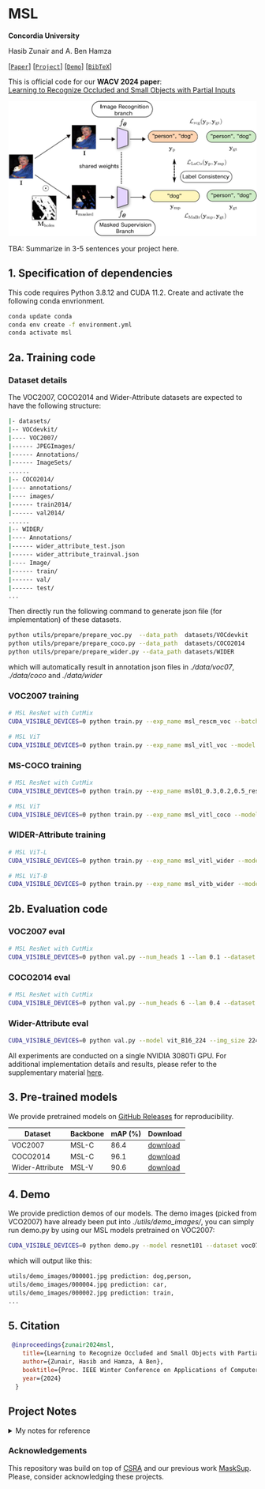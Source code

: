 # MSL

**Concordia University**

Hasib Zunair and A. Ben Hamza

[[`Paper`](link)] [[`Project`](link)] [[`Demo`](#4-demo)] [[`BibTeX`](#5-citation)]

This is official code for our **WACV 2024 paper**:<br>
[Learning to Recognize Occluded and Small Objects with Partial Inputs](Link)
<br>

![MSL Design](./media/figure.png)

TBA: Summarize in 3-5 sentences your project here.

## 1. Specification of dependencies

This code requires Python 3.8.12 and CUDA 11.2. Create and activate the following conda envrionment.

```bash
conda update conda
conda env create -f environment.yml
conda activate msl
```

## 2a. Training code

### Dataset details

The VOC2007, COCO2014 and Wider-Attribute datasets are expected to have the following structure:

```bash
|- datasets/
|-- VOCdevkit/
|---- VOC2007/
|------ JPEGImages/
|------ Annotations/
|------ ImageSets/
......
|-- COCO2014/
|---- annotations/
|---- images/
|------ train2014/
|------ val2014/
......
|-- WIDER/
|---- Annotations/
|------ wider_attribute_test.json
|------ wider_attribute_trainval.json
|---- Image/
|------ train/
|------ val/
|------ test/
...
```

Then directly run the following command to generate json file (for implementation) of these datasets.

```bash
python utils/prepare/prepare_voc.py  --data_path  datasets/VOCdevkit
python utils/prepare/prepare_coco.py --data_path  datasets/COCO2014
python utils/prepare/prepare_wider.py --data_path datasets/WIDER
```

which will automatically result in annotation json files in *./data/voc07*, *./data/coco* and *./data/wider*

### VOC2007 training

```bash
# MSL ResNet with CutMix
CUDA_VISIBLE_DEVICES=0 python train.py --exp_name msl_rescm_voc --batch_size 6 --total_epoch 60 --num_heads 1 --lam 0.1 --dataset voc07 --num_cls 20 --cutmix data/resnet101_cutmix_pretrained.pth
```

```bash
# MSL ViT
CUDA_VISIBLE_DEVICES=0 python train.py --exp_name msl_vitl_voc --model vit_L16_224 --img_size 224 --batch_size 6 --total_epoch 60 --num_heads 1 --lam 0.3 --dataset voc07 --num_cls 20
```

### MS-COCO training

```bash
# MSL ResNet with CutMix
CUDA_VISIBLE_DEVICES=0 python train.py --exp_name msl01_0.3,0.2,0.5_rescm_coco --batch_size 6 --total_epoch 60 --num_heads 6 --lam 0.4 --dataset coco --num_cls 80 --cutmix data/resnet101_cutmix_pretrained.pth
```

```bash
# MSL ViT
CUDA_VISIBLE_DEVICES=0 python train.py --exp_name msl_vitl_coco --model vit_L16_224 --img_size 224 --batch_size 6 --total_epoch 40 --num_heads 8 --lam 1 --dataset coco --num_cls 80
```

### WIDER-Attribute training

```bash
# MSL ViT-L
CUDA_VISIBLE_DEVICES=0 python train.py --exp_name msl_vitl_wider --model vit_L16_224 --img_size 224 --batch_size 6 --total_epoch 40 --num_heads 1 --lam 0.3 --dataset wider --num_cls 14
```

```bash
# MSL ViT-B
CUDA_VISIBLE_DEVICES=0 python train.py --exp_name msl_vitb_wider --model vit_B16_224 --img_size 224 --batch_size 6 --total_epoch 40 --num_heads 1 --lam 0.3 --dataset wider --num_cls 14
```

## 2b. Evaluation code

### VOC2007 eval

```bash
# MSL ResNet with CutMix
CUDA_VISIBLE_DEVICES=0 python val.py --num_heads 1 --lam 0.1 --dataset voc07 --num_cls 20  --load_from checkpoint/msl_c_voc.pth
```

### COCO2014 eval

```bash
# MSL ResNet with CutMix
CUDA_VISIBLE_DEVICES=0 python val.py --num_heads 6 --lam 0.4 --dataset coco --num_cls 80  --load_from checkpoint/msl_c_coco.pth
```

### Wider-Attribute eval

```bash
CUDA_VISIBLE_DEVICES=0 python val.py --model vit_B16_224 --img_size 224 --num_heads 1 --lam 0.3 --dataset wider --num_cls 14  --load_from checkpoint/msl_v_wider.pth
```

All experiments are conducted on a single NVIDIA 3080Ti GPU. For additional implementation details and results, please refer to the supplementary material [here](./media/Supplementary_Materials.pdf).

## 3. Pre-trained models

We provide pretrained models on [GitHub Releases](https://github.com/hasibzunair/masksup-segmentation/releases/tag/v0.1) for reproducibility.

|Dataset      | Backbone  |   mAP (%)  |   Download   |
|  ---------- | -------   |  ------ |  --------   |
| VOC2007 | MSL-C  | 86.4 | [download](https://github.com/hasibzunair/masksup-segmentation/releases/download/v0.1/masksupglas76.06iou.pth) |
| COCO2014 | MSL-C | 96.1 | [download](https://github.com/hasibzunair/masksup-segmentation/releases/download/v0.1/masksuppolyp84.02iou.pth) |
| Wider-Attribute | MSL-V | 90.6 | [download](https://github.com/hasibzunair/masksup-segmentation/releases/download/v0.1/masksupnyu39.31iou.pth) |

## 4. Demo

We provide prediction demos of our models. The demo images (picked from VCO2007) have already been put into *./utils/demo_images/*, you can simply run demo.py by using our MSL models pretrained on VOC2007:

```bash
CUDA_VISIBLE_DEVICES=0 python demo.py --model resnet101 --dataset voc07 --load_from checkpoint/msl_c_voc.pth --img_dir utils/demo_images
```

which will output like this:

```bash
utils/demo_images/000001.jpg prediction: dog,person,
utils/demo_images/000004.jpg prediction: car,
utils/demo_images/000002.jpg prediction: train,
...
```

## 5. Citation

```bibtex
 @inproceedings{zunair2024msl,
    title={Learning to Recognize Occluded and Small Objects with Partial Inputs},
    author={Zunair, Hasib and Hamza, A Ben},
    booktitle={Proc. IEEE Winter Conference on Applications of Computer Vision},
    year={2024}
  }
```

## Project Notes

<details><summary>My notes for reference</summary>
<br>

**[Oct 24, 2023]** Accepted to WACV 2024! Wohooo. :D

**[Sept 24, 2023]** Semantic segmentation scripts added in this repo, built on https://github.com/hasibzunair/masksup-segmentation. Results were not added in paper due to time. Keeping it here for future reference!

</details>

### Acknowledgements

This repository was build on top of [CSRA](https://github.com/Kevinz-code/CSRA) and our previous work [MaskSup](https://github.com/hasibzunair/masksup-segmentation). Please, consider acknowledging these projects.
